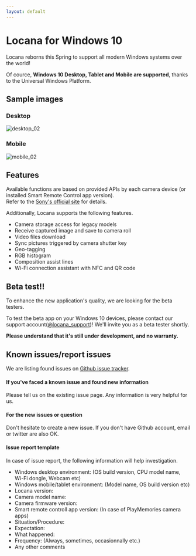 ```yaml
---
layout: default
---
```


# Locana for Windows 10

Locana reborns this Spring to support all modern Windows systems over the world!

Of cource, **Windows 10 Desktop, Tablet and Mobile are supported**, thanks to the Universal Windows Platform.

## Sample images

### Desktop

![desktop_02]({{site.baseurl}}/images/sample_desktop_02.jpg)

### Mobile

![mobile_02]({{site.baseurl}}/images/sample_mobile_02.png)

## Features

Available functions are based on provided APIs by each camera device (or installed Smart Remote Control app version).  
Refer to the [Sony's official site](http://developer.sony.com/develop/cameras/) for details.

Additionally, Locana supports the following features.

- Camera storage access for legacy models
- Receive captured image and save to camera roll
- Video files download
- Sync pictures triggered by camera shutter key
- Geo-tagging
- RGB histogram
- Composition assist lines
- Wi-Fi connection assistant with NFC and QR code

## Beta test!!

To enhance the new application's quality, we are looking for the beta testers.

To test the beta app on your Windows 10 devices, please contact our support account([@locana_support](https://twitter.com/locana_support))!
We'll invite you as a beta tester shortly.

**Please understand that it's still under development, and no warranty.**

## Known issues/report issues

We are listing found issues on [Github issue tracker](https://github.com/locana/locana/issues).

#### If you've faced a known issue and found new information

Please tell us on the existing issue page.
Any information is very helpful for us.  

#### For the new issues or question

Don't hesitate to create a new issue.
If you don't have Github account, email or twitter are also OK.

#### Issue report template

In case of issue report, the following information will help investigation.

- Windows desktop environment: (OS build version, CPU model name, Wi-Fi dongle, Webcam etc)
- Windows mobile/tablet environment: (Model name, OS build version etc)
- Locana version:
- Camera model name:
- Camera firmware version:
- Smart remote controll app version: (In case of PlayMemories camera apps)
- Situation/Procedure:
- Expectation:
- What happened:
- Frequency: (Always, sometimes, occasionnally etc.)
- Any other comments

